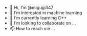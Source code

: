 - 👋 Hi, I’m @migugi347
- 👀 I’m interested in machine learning
- 🌱 I’m currently learning C++
- 💞️ I’m looking to collaborate on ...
- 📫 How to reach me ...

<!---
migugi347/migugi347 is a ✨ special ✨ repository because its `README.md` (this file) appears on your GitHub profile.
You can click the Preview link to take a look at your changes.
--->
